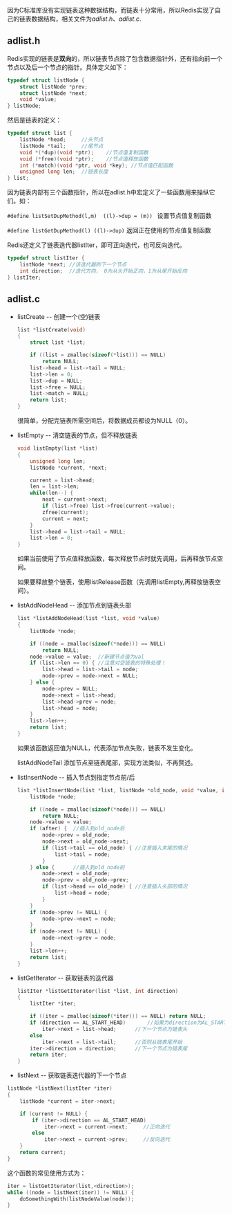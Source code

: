 因为C标准库没有实现链表这种数据结构，而链表十分常用，所以Redis实现了自己的链表数据结构，相关文件为*adlist.h、adlist.c*.



## adlist.h

Redis实现的链表是**双向**的，所以链表节点除了包含数据指针外，还有指向前一个节点以及后一个节点的指针。具体定义如下：

```c
typedef struct listNode {
    struct listNode *prev;
    struct listNode *next;
    void *value;
} listNode;
```



然后是链表的定义：

```c
typedef struct list {
    listNode *head;		//头节点
    listNode *tail;		//尾节点
    void *(*dup)(void *ptr);	//节点值复制函数
    void (*free)(void *ptr);	//节点值释放函数
    int (*match)(void *ptr, void *key);	//节点值匹配函数
    unsigned long len;	//链表长度
} list;
```

因为链表内部有三个函数指针，所以在adlist.h中宏定义了一些函数用来操纵它们。如：

`#define listSetDupMethod(l,m)  ((l)->dup = (m)) `	设置节点值复制函数

`#define listGetDupMethod(l) ((l)->dup)`   返回正在使用的节点值复制函数



Redis还定义了链表迭代器listIter，即可正向迭代，也可反向迭代。

```c
typedef struct listIter {
    listNode *next;	//该迭代器的下一个节点
    int direction;	//迭代方向， 0为从头开始正向，1为从尾开始反向
} listIter;
```



## adlist.c

* listCreate   -- 创建一个(空)链表

  ```C
  list *listCreate(void)
  {
      struct list *list;
  
      if ((list = zmalloc(sizeof(*list))) == NULL)
          return NULL;
      list->head = list->tail = NULL;
      list->len = 0;
      list->dup = NULL;
      list->free = NULL;
      list->match = NULL;
      return list;
  }
  ```

  很简单，分配完链表所需空间后，将数据成员都设为NULL（0）。

  

* listEmpty  -- 清空链表的节点，但不释放链表

  ```c
  void listEmpty(list *list)
  {
      unsigned long len;
      listNode *current, *next;
  
      current = list->head;
      len = list->len;
      while(len--) {
          next = current->next;
          if (list->free) list->free(current->value);
          zfree(current);
          current = next;
      }
      list->head = list->tail = NULL;
      list->len = 0;
  }
  ```

  如果当前使用了节点值释放函数，每次释放节点时就先调用，后再释放节点空间。

  如果要释放整个链表，使用listRelease函数（先调用listEmpty,再释放链表空间）。

  

* listAddNodeHead  -- 添加节点到链表头部

  ```c
  list *listAddNodeHead(list *list, void *value)
  {
      listNode *node;
  
      if ((node = zmalloc(sizeof(*node))) == NULL)
          return NULL;
      node->value = value;	//新建节点值为val
      if (list->len == 0) {	//注意对空链表的特殊处理！
          list->head = list->tail = node;
          node->prev = node->next = NULL;
      } else {
          node->prev = NULL;
          node->next = list->head;
          list->head->prev = node;
          list->head = node;
      }
      list->len++;
      return list;
  }
  ```

  如果该函数返回值为NULL，代表添加节点失败，链表不发生变化。

  listAddNodeTail 添加节点至链表尾部，实现方法类似，不再赘述。



* listInsertNode  -- 插入节点到指定节点前/后

  ```c
  list *listInsertNode(list *list, listNode *old_node, void *value, int after) {
      listNode *node;
  
      if ((node = zmalloc(sizeof(*node))) == NULL)
          return NULL;
      node->value = value;
      if (after) {	//插入到old_node后
          node->prev = old_node;
          node->next = old_node->next;
          if (list->tail == old_node) {	//注意插入末尾的情况
              list->tail = node;
          }
      } else {		//插入到old_node前
          node->next = old_node;
          node->prev = old_node->prev;
          if (list->head == old_node) {	//注意插入头部的情况
              list->head = node;
          }
      }
      if (node->prev != NULL) {
          node->prev->next = node;
      }
      if (node->next != NULL) {
          node->next->prev = node;
      }
      list->len++;
      return list;
  }
  ```



* listGetIterator   -- 获取链表的迭代器

  ```c
  listIter *listGetIterator(list *list, int direction)
  {
      listIter *iter;
  
      if ((iter = zmalloc(sizeof(*iter))) == NULL) return NULL;
      if (direction == AL_START_HEAD)		//如果为direction为AL_START_HEAD(0)，从链表头开始
          iter->next = list->head;		//下一个节点为链表头
      else
          iter->next = list->tail;		//否则从链表尾开始
      iter->direction = direction;		//下一个节点为链表尾
      return iter;
  }
  ```

   

* listNext   -- 获取链表迭代器的下一个节点

```c
listNode *listNext(listIter *iter)
{
    listNode *current = iter->next;

    if (current != NULL) {
        if (iter->direction == AL_START_HEAD)
            iter->next = current->next;		//正向迭代
        else
            iter->next = current->prev;		//反向迭代
    }
    return current;
}
```

这个函数的常见使用方式为：

```c
iter = listGetIterator(list,<direction>);
while ((node = listNext(iter)) != NULL) {
	doSomethingWith(listNodeValue(node));
}
```

